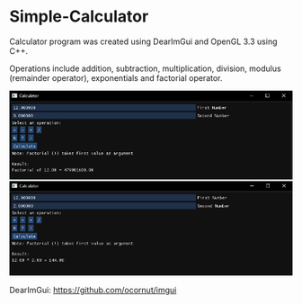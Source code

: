# Simple-Calculator

Calculator program was created using DearImGui and OpenGL 3.3 using C++.

Operations include addition, subtraction, multiplication, division, modulus (remainder operator), exponentials and factorial operator.

![Demo1](CalculatorDemo.png)
![Demo2](CalculatorDemo2.png)

DearImGui: https://github.com/ocornut/imgui
